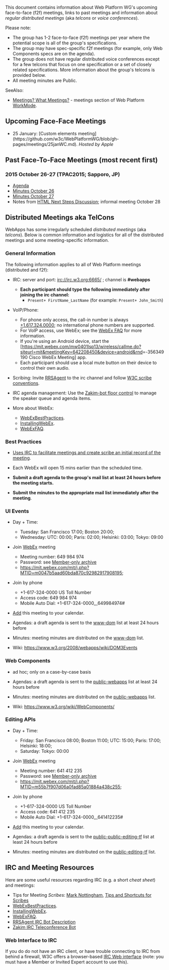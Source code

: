 This document contains information about Web Platform WG's upcoming face-to-face (f2f) meetings, links to past meetings and information about *regular distributed meetings* (aka *telcons* or *voice conferences*).

Please note:

-   The group has 1-2 face-to-face (f2f) meetings per year where the potential scope is all of the group's specifications.
-   The group may have spec-specific f2f meetings (for example, only Web Components specs are on the agenda).
-   The group does not have regular distributed voice conferences except for a few telcons that focus on one specification or a set of closely related specifications. More information about the group's telcons is provided below.
-   All meeting minutes are Public.

SeeAlso:

-   [Meetings? What Meetings?](WorkMode.md#meetings-what-meetings) - meetings section of Web Platform [WorkMode](WorkMode.md).

## Upcoming Face-Face Meetings

<ul>
 <li>25 January: [Custom elements meeting](https://github.com/w3c/WebPlatformWG/blob/gh-pages/meetings/25janWC.md). <em>Hosted by Apple</em></li>
</ul>

## Past Face-To-Face Meetings (most recent first)

### 2015 October 26-27 (TPAC2015; Sapporo, JP)
- [Agenda](https://www.w3.org/wiki/Webapps/October2015Meeting)
- [Minutes October 26](http://www.w3.org/2015/10/21-webapps-minutes.html)
- [Minutes October 27](http://www.w3.org/2015/10/26-webapps-minutes.html)
- Notes from [HTML Next Steps Discussion](http://www.w3.org/2015/10/28-html-minutes.html); informal meeting October 28

## Distributed Meetings aka TelCons

WebApps has some irregularly scheduled *distributed meetings* (aka *telcons*). Below is common information and logistics for all of the distributed meetings and some meeting-specific information.

### General Information

The following information applies to all of Web Platform meetings (distributed and f2f):

-   IRC: server and port: <irc://irc.w3.org:6665/> ; channel is **\#webapps**
    -   **Each participant should type the following immediately after joining the irc channel:**
        -   `Present+ FirstName_LastName` (for example: `Present+ John_Smith`)

-   VoIP/Phone:
    -   For phone only access, the call-in number is always [+1.617.324.0000](tel:+1.617.324.0000); no international phone numbers are supported.
    -   For VoIP access, use WebEx; see the [WebEx FAQ](https://www.w3.org/2006/tools/wiki/WebExFAQ) for more information.
    -   If you're using an Android device, start the [<https://mit.webex.com/mw0401lsp13/wireless/callme.do?siteurl=mit&meetingKey=642208450&device=android&rnd>=-356349190 Cisco WebEx Meeting] app.
    -   Each participant should use a local mute button on their device to control their own audio.

-   Scribing: Invite [RRSAgent](http://www.w3.org/2002/03/RRSAgent) to the irc channel and follow [W3C scribe conventions](http://www.w3.org/2008/04/scribe.html).

-   IRC agenda management: Use the [Zakim-bot floor control](http://www.w3.org/2001/12/zakim-irc-bot.html#speakerqueue) to manage the speaker queue and agenda items.

-   More about WebEx:
    -   [WebExBestPractices](https://www.w3.org/2006/tools/wiki/WebExBestPractices).
    -   [InstallingWebEx](https://www.w3.org/2006/tools/wiki/InstallingWebEx).
    -   [WebExFAQ](https://www.w3.org/2006/tools/wiki/WebExFAQ).

### Best Practices

-   [Uses IRC to facilitate meetings and create scribe an initial record of the meeting](https://www.w3.org/2006/tools/wiki/WebExBestPractices#IRC).

-   Each WebEx will open 15 mins earlier than the scheduled time.

-   **Submit a draft agenda to the group's mail list at least 24 hours before the meeting starts.**

-   **Submit the minutes to the appropriate mail list immediately after the meeting**.

### UI Events

-   Day + Time:
    -   Tuesday: San Francisco 17:00; Boston 20:00;
    -   Wednesday: UTC: 00:00; Paris: 02:00; Helsinki: 03:00; Tokyo: 09:00

-   Join [WebEx](https://mit.webex.com/mit/j.php?MTID=m0047b5aad60bda870c92982917908195) meeting
    -   Meeting number: 649 984 974
    -   Password: see [Member-only archive](https://lists.w3.org/Archives/Member/w3c-archive/2015Dec/0121.html)
    -   <https://mit.webex.com/mit/j.php?MTID=m0047b5aad60bda870c92982917908195>;

-   Join by phone
    -   +1-617-324-0000 US Toll Number
    -   Access code: 649 984 974
    -   Mobile Auto Dial: +1-617-324-0000,,,649984974\#

-   [Add](https://mit.webex.com/mit/j.php?MTID=m3168ff2893bb6f5c8181b1df18473f84) this meeting to your calendar.

-   Agendas: a draft agenda is sent to the [www-dom](http://lists.w3.org/Archives/Public/www-dom/) list at least 24 hours before
-   Minutes: meeting minutes are distributed on the [www-dom](http://lists.w3.org/Archives/Public/www-dom/) list.
-   Wiki: [<https://www.w3.org/2008/webapps/wiki/DOM3Events>](https://www.w3.org/2008/webapps/wiki/DOM3Events)

### Web Components

-   ad hoc; only on a case-by-case basis

-   Agendas: a draft agenda is sent to the [public-webapps](http://lists.w3.org/Archives/Public/public-webapps/) list at least 24 hours before
-   Minutes: meeting minutes are distributed on the [public-webapps](http://lists.w3.org/Archives/Public/public-webapps/) list.
-   Wiki: [<https://www.w3.org/wiki/WebComponents/>](https://www.w3.org/wiki/WebComponents/)

### Editing APIs

-   Day + Time:
    -   Friday: San Francisco 08:00; Boston 11:00; UTC: 15:00; Paris: 17:00; Helsinki: 18:00;
    -   Saturday: Tokyo: 00:00

-   Join [WebEx](https://mit.webex.com/mit/j.php?MTID=m55b7f907d06a0fad85a01884a438c255) meeting
    -   Meeting number: 641 412 235
    -   Password: see [Member-only archive](https://lists.w3.org/Archives/Member/w3c-archive/2015Oct/0688.html)
    -   <https://mit.webex.com/mit/j.php?MTID=m55b7f907d06a0fad85a01884a438c255>;

-   Join by phone
    -   +1-617-324-0000 US Toll Number
    -   Access code: 641 412 235
    -   Mobile Auto Dial: +1-617-324-0000,,,641412235\#

-   [Add](https://mit.webex.com/mit/j.php?MTID=m3105733499bfce7d9d7816558f96f038) this meeting to your calendar.

-   Agendas: a draft agenda is sent to the [public-public-editing-tf](http://lists.w3.org/Archives/Public/public-editing-tf/) list at least 24 hours before
-   Minutes: meeting minutes are distributed on the [public-editing-tf](http://lists.w3.org/Archives/Public/public-editing-tf/) list.

IRC and Meeting Resources
-------------------------

Here are some useful resources regarding IRC (e.g. a short *cheat sheet*) and meetings:

-   Tips for Meeting *Scribes*: [Mark Nottingham](http://www.w3.org/2002/ws/addr/minutes.html), [Tips and Shortcuts for Scribes](https://www.w3.org/wiki/PointerEvents/Meetings#Meeting_Scribes)
-   [WebExBestPractices](https://www.w3.org/2006/tools/wiki/WebExBestPractices).
-   [InstallingWebEx](https://www.w3.org/2006/tools/wiki/InstallingWebEx).
-   [WebExFAQ](https://www.w3.org/2006/tools/wiki/WebExFAQ).
-   [RRSAgent IRC Bot Description](http://www.w3.org/2002/03/RRSAgent)
-   [Zakim IRC Teleconference Bot](http://www.w3.org/2001/12/zakim-irc-bot.html)

### Web Interface to IRC

If you do do not have an IRC client, or have trouble connecting to IRC from behind a firewall, W3C offers a browser-based [IRC Web interface](http://cgi.w3.org/member-bin/irc/irc.cgi) (note: you must have a Member or Invited Expert account to use this).
